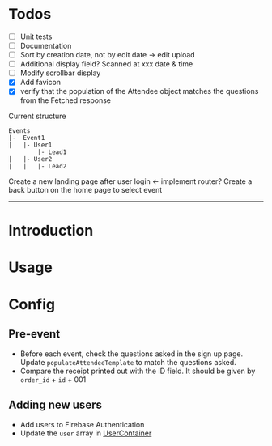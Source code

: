 # Todos

- [ ] Unit tests
- [ ] Documentation
- [ ] Sort by creation date, not by edit date -> edit upload
- [ ] Additional display field? Scanned at xxx date & time
- [ ] Modify scrollbar display
- [x] Add favicon
- [x] verify that the population of the Attendee object matches the questions from the Fetched response

Current structure

```
Events
|-  Event1
|   |- User1
        |- Lead1
|   |- User2
|   |   |- Lead2
```

Create a new landing page after user login <- implement router?
Create a back button on the home page to select event

---

# Introduction

# Usage

# Config

## Pre-event

- Before each event, check the questions asked in the sign up page. Update `populateAttendeeTemplate` to match the questions asked.
- Compare the receipt printed out with the ID field. It should be given by `order_id` + `id` + 001

## Adding new users

- Add users to Firebase Authentication
- Update the `user` array in [UserContainer](UserContainer.tsx)

#
